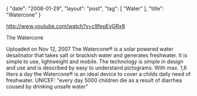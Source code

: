 {
   "date": "2008-01-29",
   "layout": "post",
   "tag": [
      "Water"
   ],
   "title": "Watercone"
}

http://www.youtube.com/watch?v=c9fepEyGRx8  

The Watercone

Uploaded on Nov 12, 2007
The Watercone® is a solar powered water desalinator that takes salt or brackish water and generates freshwater. It is simple to use, lightweight and mobile. The technology is simple in design and use and is described by easy to understand pictograms. With max. 1,6 liters a day the Watercone® is an ideal device to cover a childs daily need of freshwater. UNICEF: "every day 5000 children die as a result of diarrhea coused by drinking unsafe water"
